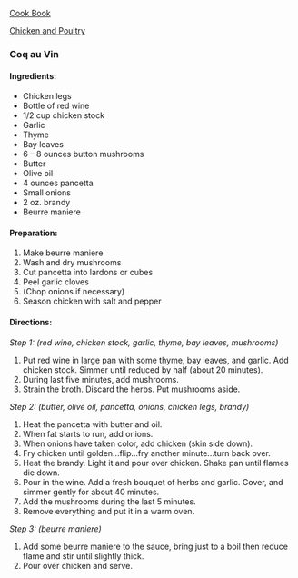 [Cook Book](https://github.com/vmsmith/CookBook/blob/master/README.md)  

[Chicken and Poultry]()  

### Coq au Vin  

#### Ingredients:  
* Chicken legs  
* Bottle of red wine  
* 1/2 cup chicken stock  
* Garlic  
* Thyme  
* Bay leaves  
* 6 – 8 ounces button mushrooms  
* Butter  
* Olive oil  
* 4 ounces pancetta  
* Small onions  
* 2 oz. brandy  
* Beurre maniere   

#### Preparation:  

1. Make beurre maniere   
2. Wash and dry mushrooms  
3. Cut pancetta into lardons or cubes  
4. Peel garlic cloves  
5. (Chop onions if necessary)  
6. Season chicken with salt and pepper  

#### Directions:  

*Step 1: (red wine, chicken stock, garlic, thyme, bay leaves, mushrooms)*

1. Put red wine in large pan with some thyme, bay leaves, and garlic.  Add chicken stock.  Simmer until reduced by half (about 20 minutes).  
2. During last five minutes, add mushrooms.  
3. Strain the broth.  Discard the herbs.  Put mushrooms aside.  


*Step 2: (butter, olive oil, pancetta, onions, chicken legs, brandy)*

1. Heat the pancetta with butter and oil.  
2. When fat starts to run, add onions.    
3. When onions have taken color, add chicken (skin side down).  
4. Fry chicken until golden...flip...fry another minute...turn back over.  
5. Heat the brandy.  Light it and pour over chicken.  Shake pan until flames die down.  
6. Pour in the wine.  Add a fresh bouquet of herbs and garlic.  Cover, and simmer gently for about 40 minutes.  
7. Add the mushrooms during the last 5 minutes.  
8. Remove everything and put it in a warm oven.  

*Step 3: (beurre maniere)*  

1. Add some beurre maniere to the sauce, bring just to a boil then reduce flame and stir until slightly thick.  
2. Pour over chicken and serve.

